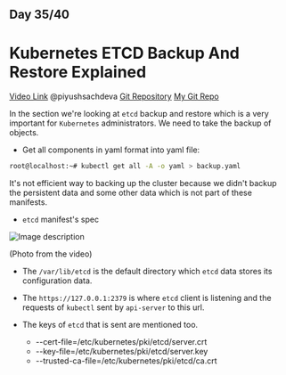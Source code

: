 ## Day 35/40
# Kubernetes ETCD Backup And Restore Explained
[Video Link](https://www.youtube.com/watch?v=R2wuFCYgnm4)
@piyushsachdeva 
[Git Repository](https://github.com/piyushsachdeva/CKA-2024/)
[My Git Repo](https://github.com/sina14/40daysofkubernetes)


In the section we're looking at `etcd` backup and restore which is a very important for `Kubernetes` administrators.
We need to take the backup of objects.

- Get all components in yaml format into yaml file:

```sh
root@localhost:~# kubectl get all -A -o yaml > backup.yaml

```

It's not efficient way to backing up the cluster because we didn't backup the persistent data and some other data which is not part of these manifests.

- `etcd` manifest's spec

![Image description](https://dev-to-uploads.s3.amazonaws.com/uploads/articles/2os7nc8qmqh0fiiwlga7.png)

(Photo from the video)

- The `/var/lib/etcd` is the default directory which `etcd` data stores its configuration data.

- The `https://127.0.0.1:2379` is where `etcd` client is listening and the requests of `kubectl` sent by `api-server` to this url.

- The keys of `etcd` that is sent are mentioned too.
    - --cert-file=/etc/kubernetes/pki/etcd/server.crt
    - --key-file=/etc/kubernetes/pki/etcd/server.key
    - --trusted-ca-file=/etc/kubernetes/pki/etcd/ca.crt







